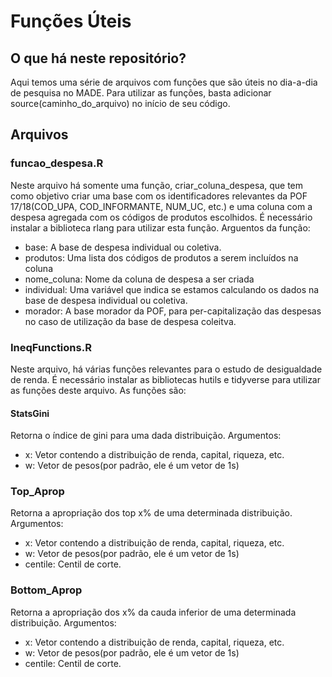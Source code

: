 # Funções Úteis
## O que há neste repositório?
Aqui temos uma série de arquivos com funções que são úteis no dia-a-dia de pesquisa no MADE. Para utilizar as funções, basta adicionar source(caminho_do_arquivo) no início de seu código.
## Arquivos
### funcao_despesa.R
Neste arquivo há somente uma função, criar_coluna_despesa, que tem como objetivo criar uma base com os identificadores relevantes da POF 17/18(COD_UPA, COD_INFORMANTE, NUM_UC, etc.) e uma coluna com a despesa agregada com os códigos de produtos escolhidos. É necessário instalar a biblioteca rlang para utilizar esta função.
Arguentos da função:
- base: A base de despesa individual ou coletiva.
- produtos: Uma lista dos códigos de produtos a serem incluídos na coluna
- nome_coluna: Nome da coluna de despesa a ser criada
- individual: Uma variável que indica se estamos calculando os dados na base de despesa individual ou coletiva.
- morador: A base morador da POF, para per-capitalização das despesas no caso de utilização da base de despesa coleitva.
### IneqFunctions.R
Neste arquivo, há várias funções relevantes para o estudo de desigualdade de renda. É necessário instalar as bibliotecas hutils e tidyverse para utilizar as funções deste arquivo. As funções são:
#### StatsGini
Retorna o índice de gini para uma dada distribuição. Argumentos:
- x: Vetor contendo a distribuição de renda, capital, riqueza, etc.
- w: Vetor de pesos(por padrão, ele é um vetor de 1s)
### Top_Aprop
Retorna a apropriação dos top x% de uma determinada distribuição. Argumentos:
- x: Vetor contendo a distribuição de renda, capital, riqueza, etc.
- w: Vetor de pesos(por padrão, ele é um vetor de 1s)
- centile: Centil de corte.
### Bottom_Aprop
Retorna a apropriação dos x% da cauda inferior de uma determinada distribuição. Argumentos:
- x: Vetor contendo a distribuição de renda, capital, riqueza, etc.
- w: Vetor de pesos(por padrão, ele é um vetor de 1s)
- centile: Centil de corte.